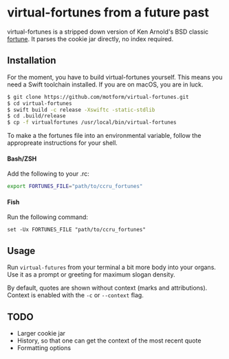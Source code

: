 # virtual-fortunes from a future past
virtual-fortunes is a stripped down version of Ken Arnold's BSD classic [fortune](https://en.wikipedia.org/wiki/Fortune_(Unix)). It parses the cookie jar directly, no index required. 

## Installation
For the moment, you have to build virtual-fortunes yourself. This means you need a Swift toolchain installed. If you are on macOS, you are in luck.
```bash
$ git clone https://github.com/motform/virtual-fortunes.git
$ cd virtual-fortunes
$ swift build -c release -Xswiftc -static-stdlib
$ cd .build/release
$ cp -f virtualfortunes /usr/local/bin/virtual-fortunes
```
To make a the fortunes file into an environmental variable, follow the appropreate instructions for your shell.

#### Bash/ZSH
Add the following to your .rc:
```bash
export FORTUNES_FILE="path/to/ccru_fortunes"
```
#### Fish
Run the following command:
```fish
set -Ux FORTUNES_FILE "path/to/ccru_fortunes"
```

## Usage
Run `virtual-futures` from your terminal a bit more body into your organs. Use it as a prompt or greeting for maximum slogan density.

By default, quotes are shown without context (marks and attributions). Context is enabled with the `-c` or `--context` flag.

## TODO
* Larger cookie jar
* History, so that one can get the context of the most recent quote
* Formatting options
